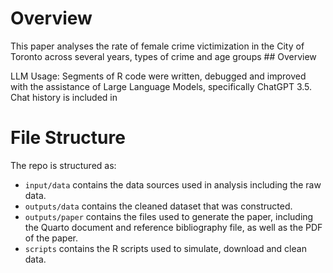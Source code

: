 # Overview

This paper analyses the rate of female crime victimization in the City of Toronto across several years, types of crime and age groups
\## Overview

LLM Usage: Segments of R code were written, debugged and improved with the assistance of Large Language Models, specifically ChatGPT 3.5. Chat history is included in 

# File Structure

The repo is structured as:

-   `input/data` contains the data sources used in analysis including the raw data.
-   `outputs/data` contains the cleaned dataset that was constructed.
-   `outputs/paper` contains the files used to generate the paper, including the Quarto document and reference bibliography file, as well as the PDF of the paper.
-   `scripts` contains the R scripts used to simulate, download and clean data.
